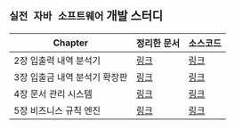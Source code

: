 ## `실전 자바 소프트웨어` 개발 스터디



| Chapter                       | 정리한 문서                                                  | 소스코드                                                     |
| ----------------------------- | ------------------------------------------------------------ | ------------------------------------------------------------ |
| 2장 입출력 내역 분석기        | [링크](https://github.com/wooko5/Real-World-Software-Development/blob/main/2021.08.09%20%EC%8B%A4%EC%A0%84%EC%9E%90%EB%B0%94%EA%B0%9C%EB%B0%9C2%EC%9E%A5.md) | [링크](https://github.com/wooko5/Real-World-Software-Development/tree/main/Real-World-Software-Development-Chapter2) |
| 3장 입출금 내역 분석기 확장판 | [링크](https://github.com/wooko5/Real-World-Software-Development/blob/main/2021.08.12%20%EC%8B%A4%EC%A0%84%EC%9E%90%EB%B0%94%EA%B0%9C%EB%B0%9C3%EC%9E%A5.md) | [링크](https://github.com/wooko5/Real-World-Software-Development/tree/main/Real-World-Software-Development-Chapter3) |
| 4장 문서 관리 시스템          | [링크](https://github.com/wooko5/Real-World-Software-Development/blob/main/2021.08.17%20%EC%8B%A4%EC%A0%84%EC%9E%90%EB%B0%94%EA%B0%9C%EB%B0%9C%204%EC%9E%A5.md) | [링크](https://github.com/wooko5/Real-World-Software-Development/tree/main/Real-World-Software-Development-Chapter4) |
| 5장 비즈니스 규칙 엔진        | [링크](https://github.com/wooko5/Real-World-Software-Development/blob/main/2021.08.19%20%EC%8B%A4%EC%A0%84%EC%9E%90%EB%B0%94%EA%B0%9C%EB%B0%9C%205%EC%9E%A5.md) | [링크](https://github.com/wooko5/Real-World-Software-Development/tree/main/Real-World-Software-Development-Chapter5) |

